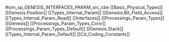 #sim_sp_GENESIS_INTERFACES_PARAM_src_cbe
[[Basic_Physical_Types]]
[[Genesis.Position]]
[[Types_Internal_Param]]
[[Genesis.Bit_Field_Access]]
[[Types_Internal_Param_Read]]
[[Interfaces]]
[[Processings_Param_Types]]
[[Genesis]]
[[Processings_Param_Types_Conv]]
[[Processings_Param_Types_Default]]
[[Genesis.Stack]]
[[Types_Internal_Param_Default]]
[[Cd_Coding_Constants]]
